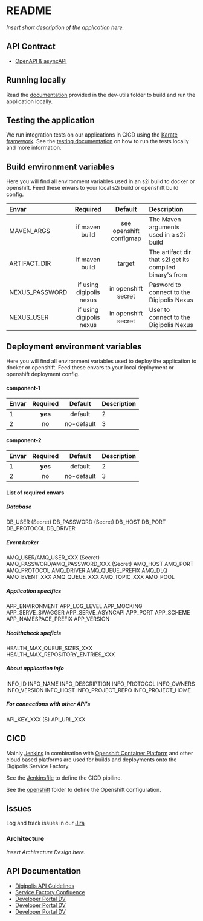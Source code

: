 # README #

*Insert short description of the application here.*

## API Contract ##
* [OpenAPI & asyncAPI](./openapi/README.md)

## Running locally ##

Read the [documentation](./dev-utils/README.md) provided in the dev-utils folder to build and run the application locally.

## Testing the application ##

We run integration tests on our applications in CICD using the [Karate framework](https://github.com/intuit/karate). See the [testing documentation](./karate/README.md) on how to run the tests locally and more information. 

## Build environment variables ##

Here you will find all environment variables used in an s2i build to docker or openshift. Feed these envars to your local s2i build or openshift build config.

Envar | Required | Default | Description
:---|:---:|:---:|:---
MAVEN_ARGS | if maven build | see openshift configmap | The Maven arguments used in a s2i build
ARTIFACT_DIR | if maven build | target | The artifact dir that s2i get its compiled binary's from
NEXUS_PASSWORD | if using digipolis nexus | in openshift secret | Pasword to connect to the Digipolis Nexus
NEXUS_USER | if using digipolis nexus | in openshift secret | User to connect to the Digipolis Nexus

## Deployment environment variables ##

Here you will find all environment variables used to deploy the application to docker or openshift. Feed these envars to your local deployment or openshift deployment config.

#### component-1 ####

Envar | Required | Default | Description
:---|:---:|:---:|:---
1 | **yes** | default | 2
2 | no | no-default | 3

#### component-2 ####

Envar | Required | Default | Description
:---|:---:|:---:|:---
1 | **yes** | default | 2
2 | no | no-default | 3

#### List of required envars ####

##### Database #####
DB_USER (Secret)
DB_PASSWORD (Secret)
DB_HOST
DB_PORT
DB_PROTOCOL
DB_DRIVER

##### Event broker #####
AMQ_USER/AMQ_USER_XXX (Secret)
AMQ_PASSWORD/AMQ_PASSWORD_XXX (Secret)
AMQ_HOST
AMQ_PORT
AMQ_PROTOCOL
AMQ_DRIVER
AMQ_QUEUE_PREFIX
AMQ_DLQ
AMQ_EVENT_XXX
AMQ_QUEUE_XXX
AMQ_TOPIC_XXX
AMQ_POOL

##### Application specifics #####
APP_ENVIRONMENT
APP_LOG_LEVEL
APP_MOCKING
APP_SERVE_SWAGGER
APP_SERVE_ASYNCAPI
APP_PORT
APP_SCHEME
APP_NAMESPACE_PREFIX
APP_VERSION

##### Healthcheck speficis #####
HEALTH_MAX_QUEUE_SIZES_XXX
HEALTH_MAX_REPOSITORY_ENTRIES_XXX

##### About application info #####
INFO_ID
INFO_NAME
INFO_DESCRIPTION
INFO_PROTOCOL
INFO_OWNERS
INFO_VERSION
INFO_HOST
INFO_PROJECT_REPO
INFO_PROJECT_HOME

##### For connections with other API's #####
API_KEY_XXX (S)
API_URL_XXX

## CICD ##

Mainly [Jenkins](https://jenkins.io/) in combination with [Openshift Container Platform](https://www.openshift.com/) and other cloud based platforms are used for builds and deployments onto the Digipolis Service Factory.

See the [Jenkinsfile](./Jenkinsfile) to define the CICD pipiline. 

See the [openshift](./openshift/README.md) folder to define the Openshift configuration. 

## Issues ##

Log and track issues in our [Jira](https://digipolisgent.atlassian.net/)

### Architecture ###

*Insert Architecture Design here.*

## API Documentation ##
* [Digipolis API Guidelines](https://github.com/digipolisgent/api-guidelines)
* [Service Factory Confluence](https://digipolisgent.atlassian.net/wiki/spaces/SF/overview)
* [Developer Portal DV](https://developerdv.gent.be/)
* [Developer Portal DV](https://developerqa.gent.be/)
* [Developer Portal DV](https://developer.gent.be/)
